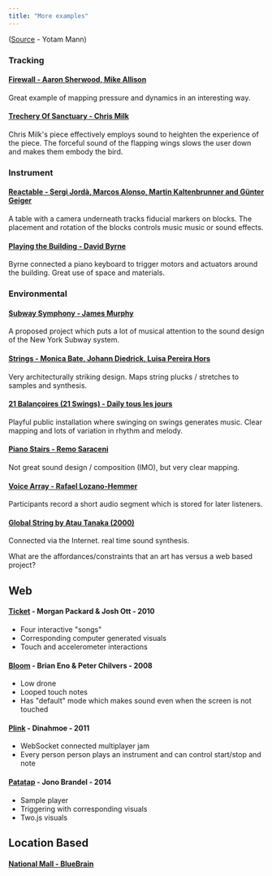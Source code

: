 ```yaml
---
title: "More examples"
---
```


([Source](https://tambien.github.io/InteractiveMusic/module/examples) - Yotam Mann)

### Tracking

#### [Firewall - Aaron Sherwood, Mike Allison](https://vimeo.com/54882144)

Great example of mapping pressure and dynamics in an interesting way.

#### [Trechery Of Sanctuary - Chris Milk](https://www.youtube.com/watch?v=_2kZdl8hs_s)

Chris Milk's piece effectively employs sound to heighten the experience of the piece. The forceful sound of the flapping wings slows the user down and makes them embody the bird.

### Instrument

#### [Reactable - Sergi Jordà, Marcos Alonso, Martin Kaltenbrunner and Günter Geiger](https://www.youtube.com/watch?v=Mgy1S8qymx0)

A table with a camera underneath tracks fiducial markers on blocks. The placement and rotation of the blocks controls music music or sound effects.

#### [Playing the Building - David Byrne](https://www.youtube.com/watch?v=Gea9SYUdJeY)

Byrne connected a piano keyboard to trigger motors and actuators around the building. Great use of space and materials.

### Environmental

#### [Subway Symphony - James Murphy](http://www.subwaysymphony.org/)

A proposed project which puts a lot of musical attention to the sound design of the New York Subway system.

#### [Strings - Monica Bate, Johann Diedrick, Luisa Pereira Hors](https://vimeo.com/84474194)

Very architecturally striking design. Maps string plucks / stretches to samples and synthesis.

#### [21 Balançoires (21 Swings) - Daily tous les jours](https://vimeo.com/40980676)

Playful public installation where swinging on swings generates music. Clear mapping and lots of variation in rhythm and melody.

#### [Piano Stairs - Remo Saraceni](https://www.youtube.com/watch?v=FOVHNGeDxKE)

Not great sound design / composition (IMO), but very clear mapping.

#### [Voice Array - Rafael Lozano-Hemmer](http://www.trendhunter.com/trends/voice-array-by-rafael-lozanohemmer)

Participants record a short audio segment which is stored for later listeners.

#### [Global String by Atau Tanaka (2000)](https://vimeo.com/46800992)

Connected via the Internet. real time sound synthesis.

What are the affordances/constraints that an art has versus a web based project?

## Web

#### [Ticket](https://www.youtube.com/watch?v=zUw79YA71pg) - Morgan Packard & Josh Ott - 2010

- Four interactive "songs"
- Corresponding computer generated visuals
- Touch and accelerometer interactions

#### [Bloom](https://www.youtube.com/watch?v=kOTPjh6oA84) - Brian Eno & Peter Chilvers - 2008

- Low drone
- Looped touch notes
- Has "default" mode which makes sound even when the screen is not touched

#### [Plink](https://www.youtube.com/watch?v=CvKHIVFI2w8) - Dinahmoe - 2011

- WebSocket connected multiplayer jam
- Every person person plays an instrument and can control start/stop and note

#### [Patatap](http://www.patatap.com/) - Jono Brandel - 2014

- Sample player
- Triggering with corresponding visuals
- Two.js visuals

## Location Based

#### [National Mall - BlueBrain](https://vimeo.com/24252332)
